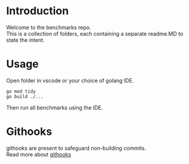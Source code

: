 # Introduction

Welcome to the benchmarks repo.  
This is a collection of folders, each containing a separate readme.MD to state the intent.


# Usage

Open folder in vscode or your choice of golang IDE.

`go mod tidy`   
`go build ./...`

Then run all benchmarks using the IDE.


# Githooks

githooks are present to safeguard non-building commits.  
Read more about [githooks](https://www.atlassian.com/git/tutorials/git-hooks)


